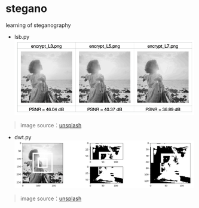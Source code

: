 # stegano
learning of steganography

- lsb.py
![](./image/lsb.png)
>image source：[unsplash](https://unsplash.com/photos/r2nJPbEYuSQ)

- dwt.py
![](./image/dwt.png)
>image source：[unsplash](https://unsplash.com/photos/r2nJPbEYuSQ)
